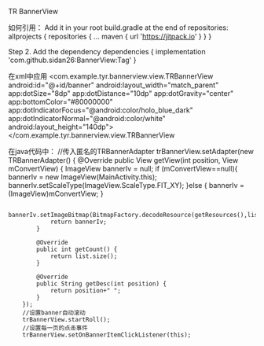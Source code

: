 TR BannerView

如何引用：
  Add it in your root build.gradle at the end of repositories:
  allprojects {
		repositories {
			...
			maven { url 'https://jitpack.io' }
		}
	}
  
  Step 2. Add the dependency
  dependencies {
	        implementation 'com.github.sidan26:BannerView:Tag'
	}
 
在xml中应用
  <com.example.tyr.bannerview.view.TRBannerView
        android:id="@+id/banner"
        android:layout_width="match_parent"
        <!--小圆点大小-->
        app:dotSize="8dp"
         <!--小圆点距离-->
        app:dotDistance="10dp"
         <!--小圆点位置-->
        app:dotGravity="center"
         <!--底边栏颜色-->
        app:bottomColor="#80000000"
         <!--小圆点选中颜色-->
        app:dotIndicatorFocus="@android:color/holo_blue_dark"
         <!--小圆点未选中颜色-->
        app:dotIndicatorNormal="@android:color/white"
        android:layout_height="140dp">
    </com.example.tyr.bannerview.view.TRBannerView

在java代码中：
   //传入匿名的TRBannerAdapter
   trBannerView.setAdapter(new TRBannerAdapter() {
            @Override
            public View getView(int position, View mConvertView) {
                ImageView bannerIv = null;
                if (mConvertView==null){
                    bannerIv = new ImageView(MainActivity.this);
                    bannerIv.setScaleType(ImageView.ScaleType.FIT_XY);
                }else {
                    bannerIv = (ImageView)mConvertView;
                }

                bannerIv.setImageBitmap(BitmapFactory.decodeResource(getResources(),list.get(position)));
                return bannerIv;
            }

            @Override
            public int getCount() {
                return list.size();
            }

            @Override
            public String getDesc(int position) {
                return position+" ";
            }
        });
        //设置banner自动滚动
        trBannerView.startRoll();
        //设置每一页的点击事件
        trBannerView.setOnBannerItemClickListener(this);
